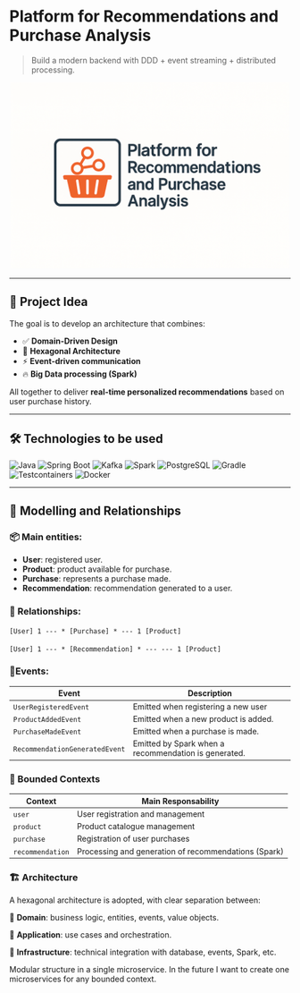 # Platform for Recommendations and Purchase Analysis

> Build a modern backend with DDD + event streaming + distributed processing.

<p align="center">
  <img src="projectLogo.png" alt="Logo" width="500" />
</p>

---

## 🧠 Project Idea

The goal is to develop an architecture that combines:

- ✅ **Domain-Driven Design**
- 🧱 **Hexagonal Architecture**
- ⚡ **Event-driven communication**
- 🔥 **Big Data processing (Spark)**

All together to deliver **real-time personalized recommendations** based on user purchase history.


---

## 🛠️ Technologies to be used

![Java](https://img.shields.io/badge/Java-21-blue)
![Spring Boot](https://img.shields.io/badge/Spring%20Boot-3.2-brightgreen)
![Kafka](https://img.shields.io/badge/Kafka-Event%20Streaming-000000?logo=apachekafka)
![Spark](https://img.shields.io/badge/Spark-Data%20Processing-FDEE21?logo=apache)
![PostgreSQL](https://img.shields.io/badge/PostgreSQL-Relational%20DB-336791?logo=postgresql)
![Gradle](https://img.shields.io/badge/Gradle-Build%20Tool-02303A?logo=gradle)
![Testcontainers](https://img.shields.io/badge/Testcontainers-Testing-informational)
![Docker](https://img.shields.io/badge/Docker-Containerization-2496ED?logo=docker)

---

## 🧩 Modelling and Relationships

### 📦 Main entities:

- **User**: registered user.
- **Product**: product available for purchase.
- **Purchase**: represents a purchase made.
- **Recommendation**: recommendation generated to a user.

### 🔗 Relationships:

```plaintext
[User] 1 --- * [Purchase] * --- 1 [Product]

[User] 1 --- * [Recommendation] * --- --- 1 [Product]
```

### 📡Events:
 
| Event                          | Description                                          |
| ------------------------------ | ---------------------------------------------------- |
| `UserRegisteredEvent`          | Emitted when registering a new user                  |
| `ProductAddedEvent`            | Emitted when a new product is added.                 |
| `PurchaseMadeEvent`            | Emitted when a purchase is made.                     |
| `RecommendationGeneratedEvent` | Emitted by Spark when a recommendation is generated. |

### 🧱 Bounded Contexts
| Context          | Main Responsability                                   |
| ---------------- | ----------------------------------------------------- |
| `user`           | User registration and management                      |
| `product`        | Product catalogue management                          |
| `purchase`       | Registration of user purchases                        |
| `recommendation` | Processing and generation of recommendations (Spark)  |

### 🏗️ Architecture
A hexagonal architecture is adopted, with clear separation between:

🔸 **Domain**: business logic, entities, events, value objects.

🔸 **Application**: use cases and orchestration.

🔸 **Infrastructure**: technical integration with database, events, Spark, etc.

Modular structure in a single microservice. In the future I want to create one microservices for any bounded context.

